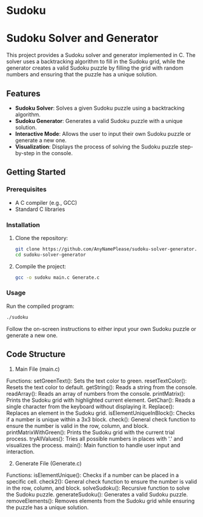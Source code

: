 # Sudoku
# Sudoku Solver and Generator

This project provides a Sudoku solver and generator implemented in C. The solver uses a backtracking algorithm to fill in the Sudoku grid, while the generator creates a valid Sudoku puzzle by filling the grid with random numbers and ensuring that the puzzle has a unique solution.

## Features

- **Sudoku Solver**: Solves a given Sudoku puzzle using a backtracking algorithm.
- **Sudoku Generator**: Generates a valid Sudoku puzzle with a unique solution.
- **Interactive Mode**: Allows the user to input their own Sudoku puzzle or generate a new one.
- **Visualization**: Displays the process of solving the Sudoku puzzle step-by-step in the console.

## Getting Started

### Prerequisites

- A C compiler (e.g., GCC)
- Standard C libraries

### Installation

1. Clone the repository:
   ```sh
   git clone https://github.com/AnyNamePlease/sudoku-solver-generator.git
   cd sudoku-solver-generator
   
2. Compile the project:
   ```sh
   gcc -o sudoku main.c Generate.c

### Usage

Run the compiled program:
   ```sh
   ./sudoku
   ```
Follow the on-screen instructions to either input your own Sudoku puzzle or generate a new one.

## Code Structure

1. Main File (main.c)

Functions:
setGreenText(): Sets the text color to green.
resetTextColor(): Resets the text color to default.
getString(): Reads a string from the console.
readArray(): Reads an array of numbers from the console.
printMatrix(): Prints the Sudoku grid with highlighted current element.
GetChar(): Reads a single character from the keyboard without displaying it.
Replace(): Replaces an element in the Sudoku grid.
isElementUniqueInBlock(): Checks if a number is unique within a 3x3 block.
check(): General check function to ensure the number is valid in the row, column, and block.
printMatrixWithGreen(): Prints the Sudoku grid with the current trial process.
tryAllValues(): Tries all possible numbers in places with '.' and visualizes the process.
main(): Main function to handle user input and interaction.

2. Generate File (Generate.c)

Functions:
isElementUnique(): Checks if a number can be placed in a specific cell.
check2(): General check function to ensure the number is valid in the row, column, and block.
solveSudoku(): Recursive function to solve the Sudoku puzzle.
generateSudoku(): Generates a valid Sudoku puzzle.
removeElements(): Removes elements from the Sudoku grid while ensuring the puzzle has a unique solution.
